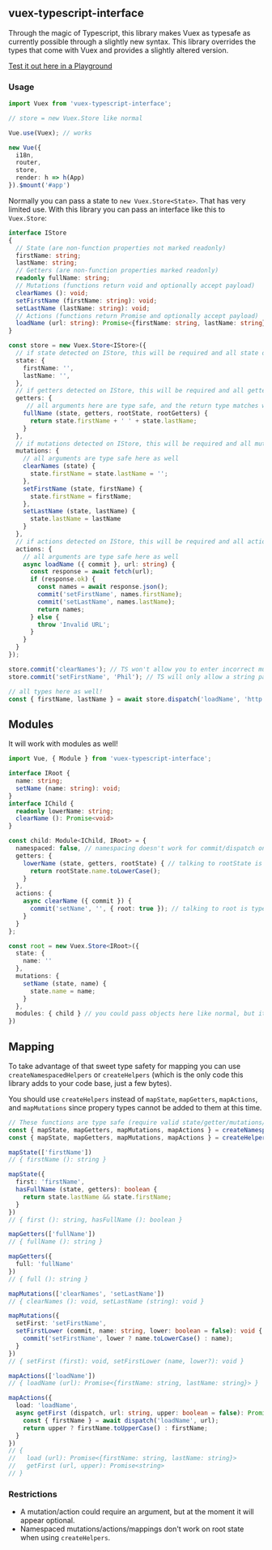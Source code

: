 ## vuex-typescript-interface

Through the magic of Typescript, this library makes Vuex as typesafe as currently possible through a slightly new syntax. This library overrides the types that come with Vuex and provides a slightly altered version.

[Test it out here in a Playground](https://www.typescriptlang.org/play/#src=%2F%2F%20Hover%20over%20the%20variables%20to%20see%20how%20the%20types%20are%20detected.%0D%0A%0D%0Ainterface%20IStore%0D%0A%7B%0D%0A%20%20%2F%2F%20State%20(are%20non-function%20properties%20not%20marked%20readonly)%0D%0A%20%20firstName%3A%20string%3B%0D%0A%20%20lastName%3A%20string%3B%0D%0A%20%20count%3A%20number%3B%0D%0A%20%20random%3A%20any%3B%0D%0A%20%20%2F%2F%20Getters%20(are%20non-function%20properties%20marked%20readonly)%0D%0A%20%20readonly%20fullName%3A%20string%3B%0D%0A%20%20readonly%20nameLength%3A%20number%3B%0D%0A%20%20%2F%2F%20Mutations%20(functions%20return%20void%20and%20optionally%20accept%20payload)%0D%0A%20%20clearNames%20()%3A%20void%3B%0D%0A%20%20setFirstName%20(firstName%3A%20string)%3A%20void%3B%0D%0A%20%20setLastName%20(lastName%3A%20string)%3A%20void%3B%0D%0A%20%20%2F%2F%20Actions%20(functions%20return%20Promise%20and%20optionally%20accept%20payload)%0D%0A%20%20loadName%20(url%3A%20string)%3A%20Promise%3C%7BfirstName%3A%20string%2C%20lastName%3A%20string%7D%3E%0D%0A%7D%0D%0A%0D%0A%2F%2F%20%3D%3D%3D%3D%3D%3D%3D%3D%3D%3D%3D%3D%3D%3D%3D%3D%3D%3D%3D%3D%3D%3D%3D%3D%3D%3D%3D%3D%3D%3D%3D%3D%3D%3D%3D%3D%3D%3D%3D%3D%3D%3D%3D%3D%3D%3D%3D%3D%3D%3D%3D%3D%3D%3D%3D%3D%3D%3D%3D%3D%3D%3D%3D%3D%3D%3D%3D%3D%3D%3D%3D%3D%3D%3D%3D%3D%3D%3D%3D%3D%3D%3D%3D%3D%3D%3D%0D%0A%2F%2F%20STORE%0D%0A%2F%2F%20%3D%3D%3D%3D%3D%3D%3D%3D%3D%3D%3D%3D%3D%3D%3D%3D%3D%3D%3D%3D%3D%3D%3D%3D%3D%3D%3D%3D%3D%3D%3D%3D%3D%3D%3D%3D%3D%3D%3D%3D%3D%3D%3D%3D%3D%3D%3D%3D%3D%3D%3D%3D%3D%3D%3D%3D%3D%3D%3D%3D%3D%3D%3D%3D%3D%3D%3D%3D%3D%3D%3D%3D%3D%3D%3D%3D%3D%3D%3D%3D%3D%3D%3D%3D%3D%3D%0D%0A%0D%0Aconst%20store%20%3D%20new%20Store%3CIStore%3E(%7B%0D%0A%20%20%2F%2F%20if%20state%20detected%20on%20IStore%2C%20this%20will%20be%20required%20and%20all%20state%20defined%0D%0A%20%20state%3A%20%7B%0D%0A%20%20%20%20firstName%3A%20''%2C%0D%0A%20%20%20%20lastName%3A%20''%2C%0D%0A%20%20%20%20count%3A%200%2C%0D%0A%20%20%20%20random%3A%20'meow'%0D%0A%20%20%7D%2C%0D%0A%20%20%2F%2F%20if%20getters%20detected%20on%20IStore%2C%20this%20will%20be%20required%20and%20all%20getters%20defined%0D%0A%20%20getters%3A%20%7B%0D%0A%20%20%20%20%20%2F%2F%20all%20arguments%20here%20are%20type%20safe%2C%20and%20the%20return%20type%20matches%20what%20was%20in%20IStore%20(string)%0D%0A%20%20%20%20fullName%20(state%2C%20getters%2C%20rootState%2C%20rootGetters)%20%7B%0D%0A%20%20%20%20%20%20return%20state.firstName%20%2B%20'%20'%20%2B%20state.lastName%3B%0D%0A%20%20%20%20%7D%2C%0D%0A%20%20%20%20nameLength(state%2C%20getters)%20%7B%0D%0A%20%20%20%20%20%20return%20getters.fullName.length%3B%0D%0A%20%20%20%20%7D%0D%0A%20%20%7D%2C%0D%0A%20%20%2F%2F%20if%20mutations%20detected%20on%20IStore%2C%20this%20will%20be%20required%20and%20all%20mutations%20defined%0D%0A%20%20mutations%3A%20%7B%0D%0A%20%20%20%20%2F%2F%20all%20arguments%20are%20type%20safe%20here%20as%20well%0D%0A%20%20%20%20clearNames%20(state)%20%7B%0D%0A%20%20%20%20%20%20state.firstName%20%3D%20state.lastName%20%3D%20''%3B%0D%0A%20%20%20%20%7D%2C%0D%0A%20%20%20%20setFirstName%20(state%2C%20firstName)%20%7B%0D%0A%20%20%20%20%20%20state.firstName%20%3D%20firstName%3B%0D%0A%20%20%20%20%7D%2C%0D%0A%20%20%20%20setLastName%20(state%2C%20lastName)%20%7B%0D%0A%20%20%20%20%20%20state.lastName%20%3D%20lastName%0D%0A%20%20%20%20%7D%0D%0A%20%20%7D%2C%0D%0A%20%20%2F%2F%20if%20actions%20detected%20on%20IStore%2C%20this%20will%20be%20required%20and%20all%20actions%20defined%0D%0A%20%20actions%3A%20%7B%0D%0A%20%20%20%20%2F%2F%20all%20arguments%20are%20type%20safe%20here%20as%20well%0D%0A%20%20%20%20async%20loadName%20(%7B%20commit%20%7D%2C%20url%3A%20string)%20%7B%0D%0A%20%20%20%20%20%20const%20response%20%3D%20await%20fetch(url)%3B%0D%0A%20%20%20%20%20%20if%20(response.ok)%20%7B%0D%0A%20%20%20%20%20%20%20%20const%20names%20%3D%20await%20response.json()%3B%0D%0A%20%20%20%20%20%20%20%20commit('setFirstName'%2C%20names.firstName)%3B%0D%0A%20%20%20%20%20%20%20%20commit('setLastName'%2C%20names.lastName)%3B%0D%0A%20%20%20%20%20%20%20%20return%20names%3B%0D%0A%20%20%20%20%20%20%7D%20else%20%7B%0D%0A%20%20%20%20%20%20%20%20throw%20'Invalid%20URL'%3B%0D%0A%20%20%20%20%20%20%7D%0D%0A%20%20%20%20%7D%0D%0A%20%20%7D%0D%0A%7D)%3B%0D%0A%0D%0Astore.commit('clearNames')%3B%20%2F%2F%20TS%20won't%20allow%20you%20to%20enter%20incorrect%20mutation%20names%0D%0Astore.commit('setFirstName'%2C%20'Phil')%3B%20%2F%2F%20TS%20will%20only%20allow%20a%20string%20payload%0D%0A%0D%0A%2F%2F%20all%20types%20here%20as%20well!%0D%0A(async%20()%20%3D%3E%20%7B%0D%0A%20%20const%20%7B%20firstName%2C%20lastName%20%7D%20%3D%20await%20store.dispatch('loadName'%2C%20'http%3A%2F%2Fmyname.com')%3B%0D%0A%7D)()%3B%0D%0A%0D%0A%2F%2F%20%3D%3D%3D%3D%3D%3D%3D%3D%3D%3D%3D%3D%3D%3D%3D%3D%3D%3D%3D%3D%3D%3D%3D%3D%3D%3D%3D%3D%3D%3D%3D%3D%3D%3D%3D%3D%3D%3D%3D%3D%3D%3D%3D%3D%3D%3D%3D%3D%3D%3D%3D%3D%3D%3D%3D%3D%3D%3D%3D%3D%3D%3D%3D%3D%3D%3D%3D%3D%3D%3D%3D%3D%3D%3D%3D%3D%3D%3D%3D%3D%3D%3D%3D%3D%3D%3D%0D%0A%2F%2F%20MAPPINGS%0D%0A%2F%2F%20%3D%3D%3D%3D%3D%3D%3D%3D%3D%3D%3D%3D%3D%3D%3D%3D%3D%3D%3D%3D%3D%3D%3D%3D%3D%3D%3D%3D%3D%3D%3D%3D%3D%3D%3D%3D%3D%3D%3D%3D%3D%3D%3D%3D%3D%3D%3D%3D%3D%3D%3D%3D%3D%3D%3D%3D%3D%3D%3D%3D%3D%3D%3D%3D%3D%3D%3D%3D%3D%3D%3D%3D%3D%3D%3D%3D%3D%3D%3D%3D%3D%3D%3D%3D%3D%3D%0D%0A%0D%0Aconst%20a%20%3D%20createNamespacedHelpers%3CIStore%3E('store')%3B%0D%0Aconst%20%7B%20mapState%2C%20mapGetters%2C%20mapMutations%2C%20mapActions%20%7D%20%3D%20a%3B%0D%0A%0D%0A%2F%2F%20STATE%0D%0Aconst%20d%20%3D%20mapState(%5B'firstName'%2C%20'count'%5D)%0D%0Aconst%20c%20%3D%20mapState(%7B%0D%0A%20%20alias%3A%20'firstName'%2C%0D%0A%20%20myCount%3A%20'count'%2C%0D%0A%20%20custom(state%2C%20getters)%3A%20boolean%20%7B%0D%0A%20%20%20%20return%20true%3B%0D%0A%20%20%7D%0D%0A%7D)%3B%0D%0A%0D%0Aconst%20cc%20%3D%20c.alias()%3B%0D%0Aconst%20cd%20%3D%20c.custom()%3B%0D%0Aconst%20ce%20%3D%20c.myCount()%3B%0D%0A%0D%0A%2F%2F%20GETTERS%0D%0Aconst%20e%20%3D%20mapGetters(%5B'fullName'%5D)%3B%0D%0Aconst%20f%20%3D%20mapGetters(%7B%0D%0A%20%20myFullname%3A%20'fullName'%2C%0D%0A%20%20myNameLength%3A%20'nameLength'%0D%0A%7D)%3B%0D%0A%0D%0Aconst%20fa%20%3D%20f.myFullname()%0D%0Aconst%20fb%20%3D%20f.myNameLength()%3B%0D%0A%0D%0A%2F%2F%20MUTATIONS%0D%0Aconst%20g%20%3D%20mapMutations(%5B'clearNames'%2C%20'setLastName'%5D)%3B%0D%0Aconst%20h%20%3D%20mapMutations(%7B%0D%0A%20%20mySetFirstName%3A%20'setFirstName'%2C%0D%0A%20%20custom(commit%2C%20a%3A%20number%2C%20b%3A%20string)%3A%20void%20%7B%0D%0A%20%20%20%20commit('setFirstName'%2C%20b)%3B%0D%0A%20%20%7D%0D%0A%7D)%3B%0D%0A%0D%0Ag.clearNames(%7B%7D)%3B%0D%0Ag.setLastName('lastName')%3B%0D%0Ah.mySetFirstName('hello%20world!')%3B%0D%0Ah.custom(4%2C%20'4')%3B%0D%0A%0D%0A%2F%2F%20ACTIONS%0D%0Aconst%20i%20%3D%20mapActions(%5B'loadName'%5D)%3B%0D%0Aconst%20j%20%3D%20mapActions(%7B%0D%0A%20%20myLoad%3A%20'loadName'%2C%0D%0A%20%20async%20customLoad(dispatch%2C%20url%3A%20string)%3A%20Promise%3Cstring%3E%20%7B%0D%0A%20%20%20%20const%20%7B%20firstName%20%7D%20%3D%20await%20dispatch('loadName'%2C%20url)%3B%0D%0A%20%20%20%20return%20firstName%3B%0D%0A%20%20%7D%0D%0A%7D)%0D%0A%0D%0Aconst%20ja%20%3D%20i.loadName('hello%20world')%3B%0D%0Aconst%20jb%20%3D%20j.myLoad('google.com')%3B%0D%0Aconst%20jc%20%3D%20j.customLoad('www.google.com')%3B%0D%0A%0D%0A%0D%0A%2F%2F%20Definitions%20from%20vuex-typescript-interface%0D%0A%0D%0A%0D%0Aimport%20Vue%2C%20%7B%20WatchOptions%20%7D%20from%20'vue'%3B%0D%0A%0D%0Aimport%20%7B%20install%2C%20mapState%2C%20mapMutations%2C%20mapGetters%2C%20mapActions%20%7D%20from%20'vuex'%3B%0D%0A%0D%0Aexport%20*%20from%20'vuex'%3B%0D%0A%0D%0A%0D%0A%0D%0Aexport%20type%20CustomVue%20%3D%20Vue%20%26%20%7B%20%5Bkey%3A%20string%5D%3A%20any%20%7D%3B%0D%0A%0D%0Aexport%20type%20Mutation%3CP%2C%20R%20%3D%20void%3E%20%3D%20(payload%3A%20P)%20%3D%3E%20R%3B%0D%0A%0D%0Aexport%20type%20MutationPayload%3CM%3E%20%3D%20M%20extends%20Mutation%3Cinfer%20P%3E%20%3F%20P%20%3A%20never%3B%0D%0A%0D%0Aexport%20type%20Action%3CP%2C%20R%2C%20I%20%3D%20Promise%3CR%3E%3E%20%3D%20(payload%3A%20P)%20%3D%3E%20I%3B%0D%0A%0D%0Aexport%20type%20ActionPayload%3CA%3E%20%3D%20A%20extends%20Action%3Cinfer%20P%2C%20infer%20R%3E%20%3F%20P%20%3A%20never%3B%0D%0A%0D%0Aexport%20type%20ActionResult%3CA%3E%20%3D%20A%20extends%20Action%3Cinfer%20P%2C%20infer%20R%3E%20%3F%20R%20%3A%20never%3B%0D%0A%0D%0A%0D%0A%0D%0Aexport%20type%20EmptyObject%20%3D%20%7B%20%5Bkey%3A%20string%5D%3A%20never%20%7D%3B%0D%0A%0D%0Aexport%20type%20OptionalProperties%3CT%2C%20R%3E%20%3D%20T%20extends%20EmptyObject%20%3F%20%7B%7D%20%3A%20R%3B%0D%0A%0D%0Aexport%20type%20IfEquals%3CX%2C%20Y%2C%20A%20%3D%20X%2C%20B%20%3D%20never%3E%20%3D%0D%0A%20%20(%3CT%3E()%20%3D%3E%20T%20extends%20X%20%3F%201%20%3A%202)%20extends%0D%0A%20%20(%3CT%3E()%20%3D%3E%20T%20extends%20Y%20%3F%201%20%3A%202)%20%3F%20A%20%3A%20B%3B%0D%0A%0D%0Aexport%20type%20Resolvable%3CT%3E%20%3D%20T%20%7C%20(()%20%3D%3E%20T)%3B%0D%0A%0D%0A%0D%0A%0D%0Aexport%20type%20StateKeys%3CT%3E%20%3D%20%7B%0D%0A%20%20%5BP%20in%20keyof%20T%5D-%3F%3A%20T%5BP%5D%20extends%20Function%20%3F%20never%20%3A%20IfEquals%3C%7B%20%5BQ%20in%20P%5D%3A%20T%5BP%5D%20%7D%2C%20%7B%20-readonly%20%5BQ%20in%20P%5D%3A%20T%5BP%5D%20%7D%2C%20P%3E%0D%0A%7D%5Bkeyof%20T%5D%3B%0D%0A%0D%0Aexport%20type%20GetterKeys%3CT%3E%20%3D%20%7B%0D%0A%20%20%5BP%20in%20keyof%20T%5D-%3F%3A%20IfEquals%3C%7B%20%5BQ%20in%20P%5D%3A%20T%5BP%5D%20%7D%2C%20%7B%20-readonly%20%5BQ%20in%20P%5D%3A%20T%5BP%5D%20%7D%2C%20never%2C%20P%3E%0D%0A%7D%5Bkeyof%20T%5D%3B%0D%0A%0D%0Aexport%20type%20MutationKeys%3CS%3E%20%3D%20%7B%0D%0A%20%20%5BK%20in%20keyof%20S%5D%3A%20S%5BK%5D%20extends%20Mutation%3Cinfer%20P%2C%20infer%20R%3E%20%3F%20(R%20extends%20void%20%3F%20K%20%3A%20never)%20%3A%20never%3B%0D%0A%7D%5Bkeyof%20S%5D%3B%0D%0A%0D%0Aexport%20type%20ActionKeys%3CS%3E%20%3D%20%7B%0D%0A%20%20%5BK%20in%20keyof%20S%5D%3A%20S%5BK%5D%20extends%20Action%3Cinfer%20P%2C%20infer%20R%2C%20infer%20I%3E%20%3F%20(I%20extends%20Promise%3Cany%3E%20%3F%20%20K%20%3A%20never)%20%3A%20never%3B%0D%0A%7D%5Bkeyof%20S%5D%3B%0D%0A%0D%0Aexport%20type%20StateFor%3CT%3E%20%3D%20%7B%0D%0A%20%20%5BK%20in%20StateKeys%3CT%3E%5D%3A%20T%5BK%5D%3B%0D%0A%7D%0D%0A%0D%0Aexport%20type%20GettersFor%3CT%3E%20%3D%20%7B%0D%0A%20%20%5BK%20in%20GetterKeys%3CT%3E%5D%3A%20T%5BK%5D%3B%0D%0A%7D%3B%0D%0A%0D%0Aexport%20type%20GetterTree%3CT%2C%20R%20%3D%20T%3E%20%3D%20%7B%0D%0A%20%20%5BK%20in%20GetterKeys%3CT%3E%5D%3A%20(state%3A%20StateFor%3CT%3E%2C%20getters%3A%20GettersFor%3CT%3E%2C%20rootState%3A%20StateFor%3CR%3E%2C%20rootGetters%3A%20GettersFor%3CR%3E)%20%3D%3E%20T%5BK%5D%3B%0D%0A%7D%0D%0A%0D%0Aexport%20type%20MutationTree%3CT%3E%20%3D%20%7B%0D%0A%20%20%5BK%20in%20MutationKeys%3CT%3E%5D%3A%20T%5BK%5D%20extends%20Mutation%3Cinfer%20P%3E%0D%0A%20%20%20%20%3F%20(state%3A%20StateFor%3CT%3E%2C%20payload%3A%20P)%20%3D%3E%20void%0D%0A%20%20%20%20%3A%20never%3B%0D%0A%7D%3B%0D%0A%0D%0Aexport%20type%20ActionHandler%3CT%2C%20R%2C%20P%2C%20X%3E%20%3D%20(injectee%3A%20ActionContext%3CT%2C%20R%3E%2C%20payload%3F%3A%20P)%20%3D%3E%20Promise%3CX%3E%3B%0D%0A%0D%0Aexport%20type%20ActionTree%3CT%2C%20R%20%3D%20T%3E%20%3D%20%7B%0D%0A%20%20%5BK%20in%20ActionKeys%3CT%3E%5D%3A%20T%5BK%5D%20extends%20Action%3Cinfer%20P%2C%20infer%20X%3E%0D%0A%20%20%20%20%3F%20(%20ActionHandler%3CT%2C%20R%2C%20P%2C%20X%3E%20%7C%20%7B%20root%3F%3A%20boolean%3B%20handler%3A%20ActionHandler%3CT%2C%20R%2C%20P%2C%20X%3E%20%7D%20)%0D%0A%20%20%20%20%3A%20never%3B%0D%0A%7D%0D%0A%0D%0A%0D%0Aexport%20type%20StoreOptions%3CT%2C%20R%20%3D%20T%3E%20%3D%20%0D%0A%7B%0D%0A%20%20modules%3F%3A%20ModuleTree%3CR%3E%3B%0D%0A%20%20plugins%3F%3A%20Plugin%3CT%3E%5B%5D%3B%0D%0A%20%20strict%3F%3A%20boolean%3B%0D%0A%20%20devtools%3F%3A%20boolean%3B%0D%0A%7D%20%26%20OptionalProperties%3CStateFor%3CT%3E%2C%20%7B%20%0D%0A%20%20state%3A%20Resolvable%3CStateFor%3CT%3E%3E%20%0D%0A%7D%3E%20%26%20OptionalProperties%3CGetterTree%3CT%2C%20R%3E%2C%20%7B%20%0D%0A%20%20getters%3A%20GetterTree%3CT%2C%20R%3E%20%0D%0A%7D%3E%20%26%20OptionalProperties%3CMutationTree%3CT%3E%2C%20%7B%20%0D%0A%20%20mutations%3A%20MutationTree%3CT%3E%20%0D%0A%7D%3E%20%26%20OptionalProperties%3CActionTree%3CT%2C%20R%3E%2C%20%7B%20%0D%0A%20%20actions%3A%20ActionTree%3CT%2C%20R%3E%20%0D%0A%7D%3E%3B%0D%0A%0D%0Aexport%20declare%20class%20Store%3CT%2C%20R%20%3D%20T%3E%0D%0A%7B%0D%0A%20%20constructor(options%3A%20StoreOptions%3CT%2C%20R%3E)%3B%0D%0A%0D%0A%20%20readonly%20state%3A%20StateFor%3CT%3E%3B%0D%0A%20%20readonly%20getters%3A%20GettersFor%3CT%3E%3B%0D%0A%0D%0A%20%20replaceState(state%3A%20StateFor%3CT%3E)%3A%20void%3B%0D%0A%0D%0A%20%20commit%3A%20Commit%3CT%2C%20R%3E%3B%0D%0A%20%20dispatch%3A%20Dispatch%3CT%2C%20R%3E%3B%0D%0A%0D%0A%20%20subscribe%20(subscriber%3A%20MutationSubscriber%3CT%3E)%3A%20()%20%3D%3E%20void%3B%0D%0A%20%20subscribeAction%20(subscriber%3A%20ActionSubscriber%3CT%3E%20%7C%20ActionSubscribersObject%3CT%3E)%3A%20()%20%3D%3E%20void%3B%0D%0A%20%20watch%3CW%3E%20(getter%3A%20(state%3A%20StateFor%3CT%3E%2C%20getters%3A%20GettersFor%3CT%3E)%20%3D%3E%20W%2C%20cb%3A%20(value%3A%20W%2C%20oldValue%3A%20W)%20%3D%3E%20void%2C%20options%3F%3A%20WatchOptions)%3A%20()%20%3D%3E%20void%3B%0D%0A%0D%0A%20%20registerModule%3CN%3E%20(path%3A%20string%2C%20module%3A%20Module%3CN%2C%20R%3E%2C%20options%3F%3A%20ModuleOptions)%3A%20void%3B%0D%0A%20%20registerModule%3CN%3E%20(path%3A%20string%5B%5D%2C%20module%3A%20Module%3CN%2C%20R%3E%2C%20options%3F%3A%20ModuleOptions)%3A%20void%3B%0D%0A%0D%0A%20%20unregisterModule%20(path%3A%20string)%3A%20void%3B%0D%0A%20%20unregisterModule%20(path%3A%20string%5B%5D)%3A%20void%3B%0D%0A%0D%0A%20%20hotUpdate%20(update%3A%20HotUpdate%3CT%2C%20R%3E)%3A%20void%3B%0D%0A%7D%0D%0A%0D%0Aexport%20type%20HotUpdate%3CT%2C%20R%20%3D%20T%3E%20%3D%0D%0A%7B%0D%0A%20%20modules%3F%3A%20ModuleTree%3CR%3E%3B%0D%0A%7D%20%26%20OptionalProperties%3CGetterTree%3CT%2C%20R%3E%2C%20%7B%20%0D%0A%20%20getters%3A%20Partial%3CGetterTree%3CT%2C%20R%3E%3E%0D%0A%7D%3E%20%26%20OptionalProperties%3CMutationTree%3CT%3E%2C%20%7B%20%0D%0A%20%20mutations%3A%20Partial%3CMutationTree%3CT%3E%3E%0D%0A%7D%3E%20%26%20OptionalProperties%3CActionTree%3CT%2C%20R%3E%2C%20%7B%20%0D%0A%20%20actions%3A%20Partial%3CActionTree%3CT%2C%20R%3E%3E%0D%0A%7D%3E%3B%0D%0A%0D%0Aexport%20interface%20ActionContext%3CT%2C%20R%20%3D%20T%3E%20%0D%0A%7B%0D%0A%20%20state%3A%20StateFor%3CT%3E%3B%0D%0A%20%20getters%3A%20GettersFor%3CT%3E%3B%0D%0A%20%20commit%3A%20Commit%3CT%2C%20R%3E%3B%0D%0A%20%20dispatch%3A%20Dispatch%3CT%2C%20R%3E%3B%0D%0A%20%20rootState%3A%20StateFor%3CR%3E%3B%0D%0A%20%20rootGetters%3A%20GettersFor%3CR%3E%3B%0D%0A%7D%0D%0A%0D%0Aexport%20type%20Plugin%3CT%3E%20%3D%20(store%3A%20Store%3CT%3E)%20%3D%3E%20any%3B%0D%0A%0D%0Aexport%20interface%20Commit%3CT%2C%20R%20%3D%20T%3E%20%0D%0A%7B%0D%0A%20%20%3CK%20extends%20MutationKeys%3CT%3E%3E%20(type%3A%20K%2C%20payload%3F%3A%20MutationPayload%3CT%5BK%5D%3E)%3A%20void%3B%0D%0A%20%20%3CK%20extends%20MutationKeys%3CT%3E%3E%20(type%3A%20K%2C%20payload%3A%20MutationPayload%3CT%5BK%5D%3E%20%7C%20undefined%2C%20options%3A%20CommitOptionsThis)%3A%20void%3B%0D%0A%20%20%3CK%20extends%20MutationKeys%3CR%3E%3E%20(type%3A%20K%2C%20payload%3A%20MutationPayload%3CR%5BK%5D%3E%20%7C%20undefined%2C%20options%3A%20CommitOptionsRoot)%3A%20void%3B%0D%0A%0D%0A%20%20%3CK%20extends%20MutationKeys%3CT%3E%3E%20(payloadWithType%3A%20%7B%20type%3A%20K%2C%20payload%3A%20MutationPayload%3CT%5BK%5D%3E%20%7D)%3A%20void%3B%0D%0A%20%20%3CK%20extends%20MutationKeys%3CT%3E%3E%20(payloadWithType%3A%20%7B%20type%3A%20K%2C%20payload%3A%20MutationPayload%3CT%5BK%5D%3E%20%7D%2C%20options%3A%20CommitOptionsThis)%3A%20void%3B%0D%0A%20%20%3CK%20extends%20MutationKeys%3CR%3E%3E%20(payloadWithType%3A%20%7B%20type%3A%20K%2C%20payload%3A%20MutationPayload%3CR%5BK%5D%3E%20%7D%2C%20options%3A%20CommitOptionsRoot)%3A%20void%3B%0D%0A%7D%0D%0A%0D%0Aexport%20interface%20CommitOptionsThis%20%7B%20silent%3F%3A%20boolean%3B%20root%3F%3A%20false%20%7D%0D%0A%0D%0Aexport%20interface%20CommitOptionsRoot%20%7B%20silent%3F%3A%20boolean%3B%20root%3A%20true%20%7D%0D%0A%0D%0Aexport%20interface%20Dispatch%3CT%2C%20R%20%3D%20T%3E%0D%0A%7B%0D%0A%20%20%3CK%20extends%20ActionKeys%3CT%3E%3E%20(type%3A%20K%2C%20payload%3F%3A%20ActionPayload%3CT%5BK%5D%3E)%3A%20Promise%3CActionResult%3CT%5BK%5D%3E%3E%3B%0D%0A%20%20%3CK%20extends%20ActionKeys%3CT%3E%3E%20(type%3A%20K%2C%20payload%3A%20ActionPayload%3CT%5BK%5D%3E%20%7C%20undefined%2C%20options%3A%20DispatchOptionsThis)%3A%20Promise%3CActionResult%3CT%5BK%5D%3E%3E%3B%0D%0A%20%20%3CK%20extends%20ActionKeys%3CR%3E%3E%20(type%3A%20K%2C%20payload%3A%20ActionPayload%3CR%5BK%5D%3E%20%7C%20undefined%2C%20options%3A%20DispatchOptionsRoot)%3A%20Promise%3CActionResult%3CR%5BK%5D%3E%3E%3B%0D%0A%20%20%0D%0A%20%20%3CK%20extends%20ActionKeys%3CT%3E%3E%20(payloadWithType%3A%20%7B%20type%3A%20K%2C%20payload%3A%20ActionPayload%3CT%5BK%5D%3E%20%7D)%3A%20Promise%3CActionResult%3CT%5BK%5D%3E%3E%3B%0D%0A%20%20%3CK%20extends%20ActionKeys%3CT%3E%3E%20(payloadWithType%3A%20%7B%20type%3A%20K%2C%20payload%3A%20ActionPayload%3CT%5BK%5D%3E%20%7D%2C%20options%3A%20DispatchOptionsThis)%3A%20Promise%3CActionResult%3CT%5BK%5D%3E%3E%3B%0D%0A%20%20%3CK%20extends%20ActionKeys%3CR%3E%3E%20(payloadWithType%3A%20%7B%20type%3A%20K%2C%20payload%3A%20ActionPayload%3CR%5BK%5D%3E%20%7D%2C%20options%3A%20DispatchOptionsRoot)%3A%20Promise%3CActionResult%3CR%5BK%5D%3E%3E%3B%0D%0A%7D%20%0D%0A%0D%0Aexport%20interface%20DispatchOptionsThis%20%7B%20root%3F%3A%20false%3B%20%7D%0D%0A%0D%0Aexport%20interface%20DispatchOptionsRoot%20%7B%20root%3A%20true%3B%20%7D%0D%0A%0D%0Aexport%20type%20MutationSubscriber%3CT%3E%20%3D%20%3CK%20extends%20MutationKeys%3CT%3E%3E%20(mutation%3A%20%7B%20type%3A%20K%2C%20payload%3F%3A%20MutationPayload%3CT%5BK%5D%3E%20%7D%2C%20state%3A%20StateFor%3CT%3E)%20%3D%3E%20void%3B%0D%0A%0D%0Aexport%20type%20ActionSubscriber%3CT%3E%20%3D%20%3CK%20extends%20ActionKeys%3CT%3E%3E%20(action%3A%20%7B%20type%3A%20K%2C%20payload%3F%3A%20ActionPayload%3CT%5BK%5D%3E%20%7D%2C%20state%3A%20StateFor%3CT%3E)%20%3D%3E%20void%3B%0D%0A%0D%0Aexport%20interface%20ActionSubscribersObject%3CT%3E%20%0D%0A%7B%0D%0A%20%20before%3F%3A%20ActionSubscriber%3CT%3E%3B%0D%0A%20%20after%3F%3A%20ActionSubscriber%3CT%3E%3B%0D%0A%7D%0D%0A%0D%0Aexport%20type%20Module%3CT%2C%20R%20%3D%20T%3E%20%3D%0D%0A%7B%0D%0A%20%20namespaced%3F%3A%20boolean%3B%0D%0A%20%20modules%3F%3A%20ModuleTree%3CR%3E%3B%0D%0A%7D%20%26%20OptionalProperties%3CStateFor%3CT%3E%2C%20%7B%20%0D%0A%20%20state%3A%20Resolvable%3CStateFor%3CT%3E%3E%0D%0A%7D%3E%20%26%20OptionalProperties%3CGetterTree%3CT%2C%20R%3E%2C%20%7B%20%0D%0A%20%20getters%3A%20GetterTree%3CT%2C%20R%3E%20%0D%0A%7D%3E%20%26%20OptionalProperties%3CMutationTree%3CT%3E%2C%20%7B%20%0D%0A%20%20mutations%3A%20MutationTree%3CT%3E%20%0D%0A%7D%3E%20%26%20OptionalProperties%3CActionTree%3CT%2C%20R%3E%2C%20%7B%20%0D%0A%20%20actions%3A%20ActionTree%3CT%2C%20R%3E%20%0D%0A%7D%3E%3B%0D%0A%0D%0Aexport%20interface%20ModuleOptions%20%0D%0A%7B%0D%0A%20%20preserveState%3F%3A%20boolean%3B%0D%0A%7D%0D%0A%0D%0Aexport%20interface%20ModuleTree%3CR%3E%20%0D%0A%7B%0D%0A%20%20%5Bkey%3A%20string%5D%3A%20Module%3Cany%2C%20R%3E%3B%0D%0A%7D%0D%0A%0D%0A%0D%0Aexport%20type%20StateGetter%3CT%2C%20R%20%3D%20any%3E%20%3D%20(this%3A%20CustomVue%2C%20state%3A%20StateFor%3CT%3E%2C%20getters%3A%20GettersFor%3CT%3E)%20%3D%3E%20R%3B%20%0D%0A%0D%0Aexport%20type%20MutationIn%3CA%20extends%20any%5B%5D%2C%20X%2C%20T%2C%20R%20%3D%20T%3E%20%3D%20(this%3A%20CustomVue%2C%20commit%3A%20Commit%3CT%2C%20R%3E%2C%20...args%3A%20A)%20%3D%3E%20X%3B%0D%0A%0D%0Aexport%20type%20MutationOut%3CA%20extends%20any%5B%5D%2C%20X%3E%20%3D%20(...args%3A%20A)%20%3D%3E%20X%3B%0D%0A%0D%0Aexport%20type%20ActionIn%3CA%20extends%20any%5B%5D%2C%20X%2C%20T%2C%20R%20%3D%20T%3E%20%3D%20(this%3A%20CustomVue%2C%20dispatch%3A%20Dispatch%3CT%2C%20R%3E%2C%20...args%3A%20A)%20%3D%3E%20Promise%3CX%3E%3B%0D%0A%0D%0Aexport%20type%20ActionOut%3CA%20extends%20any%5B%5D%2C%20X%3E%20%3D%20(...args%3A%20A)%20%3D%3E%20Promise%3CX%3E%3B%0D%0A%0D%0A%0D%0A%0D%0Aexport%20declare%20function%20createNamespacedHelpers%3CT%2C%20R%20%3D%20T%3E%20(namespace%3A%20string)%3A%20Mappers%3CT%2C%20R%3E%3B%0D%0A%0D%0Aexport%20interface%20Mappers%3CT%2C%20R%3E%20%0D%0A%7B%0D%0A%20%20mapState%3A%20MapperForState%3CT%3E%0D%0A%20%20mapGetters%3A%20MapperForGetters%3CT%3E%0D%0A%20%20mapMutations%3A%20MapperForMutations%3CT%2C%20R%3E%0D%0A%20%20mapActions%3A%20MapperForActions%3CT%2C%20R%3E%0D%0A%7D%0D%0A%0D%0Aexport%20interface%20MapperForGetters%3CT%3E%20%0D%0A%7B%0D%0A%20%20%3CK%20extends%20GetterKeys%3CT%3E%2C%20U%20%3D%20%7B%20%5BP%20in%20K%5D%3A%20()%20%3D%3E%20T%5BP%5D%20%7D%3E(keys%3A%20K%5B%5D)%3A%20U%3B%0D%0A%20%20%3CK%20extends%20GetterKeys%3CT%3E%2C%20M%20extends%20%7B%20%5Bkey%3A%20string%5D%3A%20K%20%7D%3E(map%3A%20M)%3A%20%7B%20%5BP%20in%20keyof%20M%5D%3A%20()%20%3D%3E%20M%5BP%5D%20extends%20K%20%3F%20T%5BM%5BP%5D%5D%20%3A%20never%20%7D%3B%0D%0A%7D%0D%0A%0D%0Aexport%20interface%20MapperForState%3CT%3E%20%0D%0A%7B%0D%0A%20%20%3CK%20extends%20StateKeys%3CT%3E%2C%20U%20%3D%20%7B%20%5BP%20in%20K%5D%3A%20()%20%3D%3E%20T%5BP%5D%20%7D%3E(keys%3A%20K%5B%5D)%3A%20U%3B%0D%0A%20%20%3CK%20extends%20StateKeys%3CT%3E%2C%20M%20extends%20%7B%20%5Bkey%3A%20string%5D%3A%20K%20%7C%20StateGetter%3CT%3E%20%7D%3E(map%3A%20M)%3A%20%7B%0D%0A%20%20%20%20%5BP%20in%20keyof%20M%5D%3A%20()%20%3D%3E%20M%5BP%5D%20extends%20K%20%3F%20T%5BM%5BP%5D%5D%20%3A%20(%0D%0A%20%20%20%20%20%20M%5BP%5D%20extends%20StateGetter%3CT%2C%20infer%20R%3E%20%3F%20R%20%3A%20never%0D%0A%20%20%20%20)%0D%0A%20%20%7D%0D%0A%7D%0D%0A%0D%0Aexport%20interface%20MapperForMutations%3CT%2C%20R%20%3D%20T%3E%20%0D%0A%7B%0D%0A%20%20%3CK%20extends%20MutationKeys%3CT%3E%2C%20U%20%3D%20%7B%20%5BP%20in%20K%5D%3A%20(payload%3F%3A%20MutationPayload%3CT%5BP%5D%3E)%20%3D%3E%20void%20%7D%3E(keys%3A%20K%5B%5D)%3A%20U%3B%0D%0A%20%20%3CK%20extends%20MutationKeys%3CT%3E%2C%20M%20extends%20%7B%20%5Bkey%3A%20string%5D%3A%20K%20%7C%20MutationIn%3Cany%5B%5D%2C%20any%2C%20T%2C%20R%3E%20%7D%3E(map%3A%20M)%3A%20%7B%0D%0A%20%20%20%20%5BP%20in%20keyof%20M%5D%3A%20M%5BP%5D%20extends%20keyof%20T%0D%0A%20%20%20%20%20%20%3F%20(payload%3F%3A%20MutationPayload%3CT%5BM%5BP%5D%5D%3E)%20%3D%3E%20void%0D%0A%20%20%20%20%20%20%3A%20(M%5BP%5D%20extends%20MutationIn%3Cinfer%20A%2C%20infer%20X%2C%20T%2C%20R%3E%20%3F%20MutationOut%3CA%2C%20X%3E%20%3A%20never)%0D%0A%20%20%7D%3B%0D%0A%7D%0D%0A%0D%0Aexport%20interface%20MapperForActions%3CT%2C%20R%20%3D%20T%3E%20%0D%0A%7B%0D%0A%20%20%3CK%20extends%20ActionKeys%3CT%3E%2C%20U%20%3D%20%7B%20%5BP%20in%20K%5D%3A%20(payload%3F%3A%20ActionPayload%3CT%5BP%5D%3E)%20%3D%3E%20Promise%3CActionResult%3CT%5BP%5D%3E%3E%20%7D%3E(keys%3A%20K%5B%5D)%3A%20U%3B%0D%0A%20%20%3CK%20extends%20ActionKeys%3CT%3E%2C%20M%20extends%20%7B%20%5Bkey%3A%20string%5D%3A%20K%20%7C%20ActionIn%3Cany%5B%5D%2C%20any%2C%20T%2C%20R%3E%20%7D%3E(map%3A%20M)%3A%20%7B%0D%0A%20%20%20%20%5BP%20in%20keyof%20M%5D%3A%20M%5BP%5D%20extends%20keyof%20T%20%0D%0A%20%20%20%20%20%20%3F%20(payload%3F%3A%20ActionPayload%3CT%5BM%5BP%5D%5D%3E)%20%3D%3E%20Promise%3CActionResult%3CT%5BM%5BP%5D%5D%3E%3E%0D%0A%20%20%20%20%20%20%3A%20(M%5BP%5D%20extends%20ActionIn%3Cinfer%20A%2C%20infer%20X%2C%20T%2C%20R%3E%20%3F%20ActionOut%3CA%2C%20X%3E%20%3A%20never)%0D%0A%20%20%7D%3B%0D%0A%7D%0D%0A%0D%0A%2F%2F%20This%20function%20is%20defined%20in%20index.js%20and%20is%20needed%20for%20typesafe%20mappers.%0D%0Aexport%20declare%20function%20createHelpers%3CT%2C%20R%20%3D%20T%3E()%3A%20MappersWithNamespace%3CT%2C%20R%3E%3B%0D%0A%0D%0Aexport%20interface%20MappersWithNamespace%3CT%2C%20R%3E%20%0D%0A%7B%0D%0A%20%20mapState%3A%20MapperForState%3CT%3E%20%26%20MapperForStateWithNamespace%3CT%3E%0D%0A%20%20mapGetters%3A%20MapperForGetters%3CT%3E%20%26%20MapperForGettersWithNamespace%3CT%3E%0D%0A%20%20mapMutations%3A%20MapperForMutations%3CT%2C%20R%3E%20%26%20MapperForMutationsWithNamespace%3CT%2C%20R%3E%0D%0A%20%20mapActions%3A%20MapperForActions%3CT%2C%20R%3E%20%26%20MapperForActionsWithNamespace%3CT%2C%20R%3E%0D%0A%7D%0D%0A%0D%0Aexport%20interface%20MapperForGettersWithNamespace%3CT%3E%20%0D%0A%7B%0D%0A%20%20%3CK%20extends%20GetterKeys%3CT%3E%2C%20U%20%3D%20%7B%20%5BP%20in%20K%5D%3A%20()%20%3D%3E%20T%5BP%5D%20%7D%3E(namespace%3A%20string%2C%20keys%3A%20K%5B%5D)%3A%20U%3B%0D%0A%20%20%3CK%20extends%20GetterKeys%3CT%3E%2C%20M%20extends%20%7B%20%5Bkey%3A%20string%5D%3A%20K%20%7D%3E(namespace%3A%20string%2C%20map%3A%20M)%3A%20%7B%20%5BP%20in%20keyof%20M%5D%3A%20()%20%3D%3E%20M%5BP%5D%20extends%20K%20%3F%20T%5BM%5BP%5D%5D%20%3A%20never%20%7D%3B%0D%0A%7D%0D%0A%0D%0Aexport%20interface%20MapperForStateWithNamespace%3CT%3E%20%0D%0A%7B%0D%0A%20%20%3CK%20extends%20StateKeys%3CT%3E%2C%20U%20%3D%20%7B%20%5BP%20in%20K%5D%3A%20()%20%3D%3E%20T%5BP%5D%20%7D%3E(namespace%3A%20string%2C%20keys%3A%20K%5B%5D)%3A%20U%3B%0D%0A%20%20%3CK%20extends%20StateKeys%3CT%3E%2C%20M%20extends%20%7B%20%5Bkey%3A%20string%5D%3A%20K%20%7C%20StateGetter%3CT%3E%20%7D%3E(namespace%3A%20string%2C%20map%3A%20M)%3A%20%7B%0D%0A%20%20%20%20%5BP%20in%20keyof%20M%5D%3A%20()%20%3D%3E%20M%5BP%5D%20extends%20K%20%3F%20T%5BM%5BP%5D%5D%20%3A%20(%0D%0A%20%20%20%20%20%20M%5BP%5D%20extends%20StateGetter%3CT%2C%20infer%20R%3E%20%3F%20R%20%3A%20never%0D%0A%20%20%20%20)%0D%0A%20%20%7D%0D%0A%7D%0D%0A%0D%0Aexport%20interface%20MapperForMutationsWithNamespace%3CT%2C%20R%20%3D%20T%3E%20%0D%0A%7B%0D%0A%20%20%3CK%20extends%20MutationKeys%3CT%3E%2C%20U%20%3D%20%7B%20%5BP%20in%20K%5D%3A%20(payload%3F%3A%20MutationPayload%3CT%5BP%5D%3E)%20%3D%3E%20void%20%7D%3E(namespace%3A%20string%2C%20keys%3A%20K%5B%5D)%3A%20U%3B%0D%0A%20%20%3CK%20extends%20MutationKeys%3CT%3E%2C%20M%20extends%20%7B%20%5Bkey%3A%20string%5D%3A%20K%20%7C%20MutationIn%3Cany%5B%5D%2C%20any%2C%20T%2C%20R%3E%20%7D%3E(namespace%3A%20string%2C%20map%3A%20M)%3A%20%7B%0D%0A%20%20%20%20%5BP%20in%20keyof%20M%5D%3A%20M%5BP%5D%20extends%20keyof%20T%0D%0A%20%20%20%20%20%20%3F%20(payload%3F%3A%20MutationPayload%3CT%5BM%5BP%5D%5D%3E)%20%3D%3E%20void%0D%0A%20%20%20%20%20%20%3A%20(M%5BP%5D%20extends%20MutationIn%3Cinfer%20A%2C%20infer%20X%2C%20T%2C%20R%3E%20%3F%20MutationOut%3CA%2C%20X%3E%20%3A%20never)%0D%0A%20%20%7D%3B%0D%0A%7D%0D%0A%0D%0Aexport%20interface%20MapperForActionsWithNamespace%3CT%2C%20R%20%3D%20T%3E%20%0D%0A%7B%0D%0A%20%20%3CK%20extends%20ActionKeys%3CT%3E%2C%20U%20%3D%20%7B%20%5BP%20in%20K%5D%3A%20(payload%3F%3A%20ActionPayload%3CT%5BP%5D%3E)%20%3D%3E%20Promise%3CActionResult%3CT%5BP%5D%3E%3E%20%7D%3E(namespace%3A%20string%2C%20keys%3A%20K%5B%5D)%3A%20U%3B%0D%0A%20%20%3CK%20extends%20ActionKeys%3CT%3E%2C%20M%20extends%20%7B%20%5Bkey%3A%20string%5D%3A%20K%20%7C%20ActionIn%3Cany%5B%5D%2C%20any%2C%20T%2C%20R%3E%20%7D%3E(namespace%3A%20string%2C%20map%3A%20M)%3A%20%7B%0D%0A%20%20%20%20%5BP%20in%20keyof%20M%5D%3A%20M%5BP%5D%20extends%20keyof%20T%20%0D%0A%20%20%20%20%20%20%3F%20(payload%3F%3A%20ActionPayload%3CT%5BM%5BP%5D%5D%3E)%20%3D%3E%20Promise%3CActionResult%3CT%5BM%5BP%5D%5D%3E%3E%0D%0A%20%20%20%20%20%20%3A%20(M%5BP%5D%20extends%20ActionIn%3Cinfer%20A%2C%20infer%20X%2C%20T%2C%20R%3E%20%3F%20ActionOut%3CA%2C%20X%3E%20%3A%20never)%0D%0A%20%20%7D%3B%0D%0A%7D%0D%0A%0D%0A%0D%0Adeclare%20const%20_default%3A%20%7B%0D%0A%20%20Store%3A%20typeof%20Store%3B%0D%0A%20%20install%3A%20typeof%20install%3B%0D%0A%20%20mapState%3A%20typeof%20mapState%2C%0D%0A%20%20mapMutations%3A%20typeof%20mapMutations%2C%0D%0A%20%20mapGetters%3A%20typeof%20mapGetters%2C%0D%0A%20%20mapActions%3A%20typeof%20mapActions%2C%0D%0A%20%20createNamespacedHelpers%3A%20typeof%20createNamespacedHelpers%2C%0D%0A%7D%3B%0D%0A%0D%0Aexport%20default%20_default%3B)

### Usage

```typescript
import Vuex from 'vuex-typescript-interface';

// store = new Vuex.Store like normal

Vue.use(Vuex); // works

new Vue({
  i18n,
  router,
  store,
  render: h => h(App)
}).$mount('#app')
```

Normally you can pass a state to `new Vuex.Store<State>`. That has very limited use. With this library you can pass an interface like this to `Vuex.Store`:

```typescript
interface IStore
{
  // State (are non-function properties not marked readonly)
  firstName: string;
  lastName: string;
  // Getters (are non-function properties marked readonly)
  readonly fullName: string;
  // Mutations (functions return void and optionally accept payload)
  clearNames (): void;
  setFirstName (firstName: string): void;
  setLastName (lastName: string): void;
  // Actions (functions return Promise and optionally accept payload)
  loadName (url: string): Promise<{firstName: string, lastName: string}>
}

const store = new Vuex.Store<IStore>({
  // if state detected on IStore, this will be required and all state defined
  state: {
    firstName: '',
    lastName: '',
  },
  // if getters detected on IStore, this will be required and all getters defined
  getters: {
     // all arguments here are type safe, and the return type matches what was in IStore (string)
    fullName (state, getters, rootState, rootGetters) {
      return state.firstName + ' ' + state.lastName;
    }
  },
  // if mutations detected on IStore, this will be required and all mutations defined
  mutations: {
    // all arguments are type safe here as well
    clearNames (state) {
      state.firstName = state.lastName = '';
    },
    setFirstName (state, firstName) {
      state.firstName = firstName;
    },
    setLastName (state, lastName) {
      state.lastName = lastName
    }
  },
  // if actions detected on IStore, this will be required and all actions defined
  actions: {
    // all arguments are type safe here as well
    async loadName ({ commit }, url: string) {
      const response = await fetch(url);
      if (response.ok) {
        const names = await response.json();
        commit('setFirstName', names.firstName);
        commit('setLastName', names.lastName);
        return names;
      } else {
        throw 'Invalid URL';
      }
    }
  }
});

store.commit('clearNames'); // TS won't allow you to enter incorrect mutation names
store.commit('setFirstName', 'Phil'); // TS will only allow a string payload

// all types here as well!
const { firstName, lastName } = await store.dispatch('loadName', 'http://myname.com');
```

## Modules

It will work with modules as well!

```typescript
import Vue, { Module } from 'vuex-typescript-interface';

interface IRoot {
  name: string;
  setName (name: string): void;
}
interface IChild {
  readonly lowerName: string;
  clearName (): Promise<void>
}

const child: Module<IChild, IRoot> = {
  namespaced: false, // namespacing doesn't work for commit/dispatch on root
  getters: {
    lowerName (state, getters, rootState) { // talking to rootState is type safe
      return rootState.name.toLowerCase();
    }
  },
  actions: {
    async clearName ({ commit }) {
      commit('setName', '', { root: true }); // talking to root is type safe
    }
  }
};

const root = new Vuex.Store<IRoot>({
  state: {
    name: ''
  },
  mutations: {
    setName (state, name) {
      state.name = name;
    }
  },
  modules: { child } // you could pass objects here like normal, but it won't be able to detect types
})
```

## Mapping

To take advantage of that sweet type safety for mapping you can use `createNamespacedHelpers` or `createHelpers` (which is the only code this library adds to your code base, just a few bytes).

You should use `createHelpers` instead of `mapState`, `mapGetters`, `mapActions`, and `mapMutations` since propery types cannot be added to them at this time.

```typescript
// These functions are type safe (require valid state/getter/mutations/actions)
const { mapState, mapGetters, mapMutations, mapActions } = createNamespacedHelpers<IStore>('storeNamespace');
const { mapState, mapGetters, mapMutations, mapActions } = createHelpers<IStore>();

mapState(['firstName'])
// { firstName (): string }

mapState({
  first: 'firstName',
  hasFullName (state, getters): boolean {
    return state.lastName && state.firstName;
  }
})
// { first (): string, hasFullName (): boolean }

mapGetters(['fullName'])
// { fullName (): string }

mapGetters({
  full: 'fullName'
})
// { full (): string }

mapMutations(['clearNames', 'setLastName'])
// { clearNames (): void, setLastName (string): void }

mapMutations({
  setFirst: 'setFirstName',
  setFirstLower (commit, name: string, lower: boolean = false): void {
    commit('setFirstName', lower ? name.toLowerCase() : name);
  }
})
// { setFirst (first): void, setFirstLower (name, lower?): void }

mapActions(['loadName'])
// { loadName (url): Promise<{firstName: string, lastName: string}> }

mapActions({
  load: 'loadName',
  async getFirst (dispatch, url: string, upper: boolean = false): Promise<string> {
    const { firstName } = await dispatch('loadName', url);
    return upper ? firstName.toUpperCase() : firstName;
  }
})
// { 
//   load (url): Promise<{firstName: string, lastName: string}>
//   getFirst (url, upper): Promise<string>
// }
```


### Restrictions
- A mutation/action could require an argument, but at the moment it will appear optional.
- Namespaced mutations/actions/mappings don't work on root state when using `createHelpers`.
